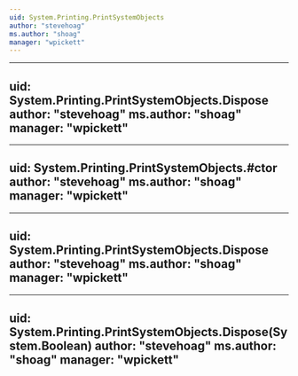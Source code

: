 ```yaml
---
uid: System.Printing.PrintSystemObjects
author: "stevehoag"
ms.author: "shoag"
manager: "wpickett"
---
```


---
uid: System.Printing.PrintSystemObjects.Dispose
author: "stevehoag"
ms.author: "shoag"
manager: "wpickett"
---

---
uid: System.Printing.PrintSystemObjects.#ctor
author: "stevehoag"
ms.author: "shoag"
manager: "wpickett"
---

---
uid: System.Printing.PrintSystemObjects.Dispose
author: "stevehoag"
ms.author: "shoag"
manager: "wpickett"
---

---
uid: System.Printing.PrintSystemObjects.Dispose(System.Boolean)
author: "stevehoag"
ms.author: "shoag"
manager: "wpickett"
---
